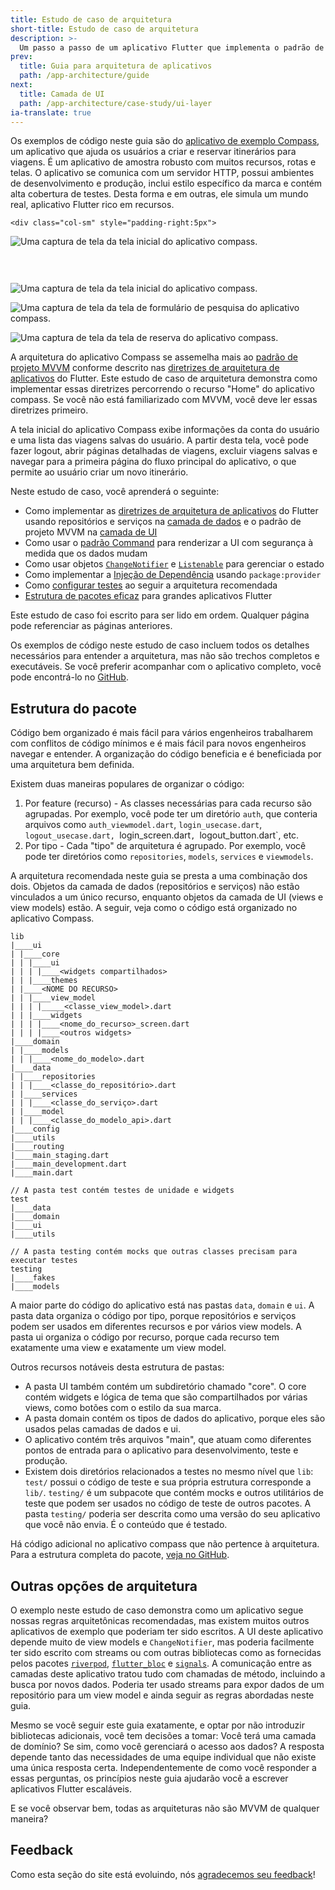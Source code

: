 ```yaml
---
title: Estudo de caso de arquitetura
short-title: Estudo de caso de arquitetura
description: >-
  Um passo a passo de um aplicativo Flutter que implementa o padrão de projeto MVVM.
prev:
  title: Guia para arquitetura de aplicativos
  path: /app-architecture/guide
next:
  title: Camada de UI
  path: /app-architecture/case-study/ui-layer
ia-translate: true
---
```


Os exemplos de código neste guia são do [aplicativo de exemplo Compass][],
um aplicativo que ajuda os usuários a criar e reservar itinerários para viagens.
É um aplicativo de amostra robusto com muitos recursos, rotas e telas.
O aplicativo se comunica com um servidor HTTP,
possui ambientes de desenvolvimento e produção,
inclui estilo específico da marca e contém alta cobertura de testes.
Desta forma e em outras, ele simula um mundo real,
aplicativo Flutter rico em recursos.

<div class="row" style="padding-bottom:30px;">

    <div class="col-sm" style="padding-right:5px">

![Uma captura de tela da tela inicial do aplicativo compass.](/assets/images/docs/app-architecture/case-study/splash_screen.png)
    </div>
    <div class="col-sm" style="padding-left:0;padding-right:5px;">

![Uma captura de tela da tela inicial do aplicativo compass.](/assets/images/docs/app-architecture/case-study/home_screen.png)
    </div>
    <div class="col-sm" style="padding-left:0;padding-right:5px;">

![Uma captura de tela da tela de formulário de pesquisa do aplicativo compass.](/assets/images/docs/app-architecture/case-study/search_form_screen.png)
    </div>
    <div class="col-sm" style="padding-left:0;">

![Uma captura de tela da tela de reserva do aplicativo compass.](/assets/images/docs/app-architecture/case-study/booking_screen.png)
    </div>
</div>

A arquitetura do aplicativo Compass se assemelha mais ao [padrão de projeto MVVM][]
conforme descrito nas [diretrizes de arquitetura de aplicativos][] do Flutter.
Este estudo de caso de arquitetura demonstra como
implementar essas diretrizes percorrendo
o recurso "Home" do aplicativo compass.
Se você não está familiarizado com MVVM, você deve ler essas diretrizes primeiro.

A tela inicial do aplicativo Compass exibe informações da conta do usuário e
uma lista das viagens salvas do usuário.
A partir desta tela, você pode fazer logout, abrir páginas detalhadas de viagens,
excluir viagens salvas e navegar para a primeira página do fluxo principal do aplicativo,
o que permite ao usuário criar um novo itinerário.

Neste estudo de caso, você aprenderá o seguinte:

*   Como implementar as [diretrizes de arquitetura de aplicativos][] do Flutter
    usando repositórios e serviços na [camada de dados][] e
    o padrão de projeto MVVM na [camada de UI][]
*   Como usar o [padrão Command][] para renderizar a UI com segurança à medida que os dados mudam
*   Como usar objetos [`ChangeNotifier`][] e [`Listenable`][] para gerenciar o estado
*   Como implementar a [Injeção de Dependência][] usando `package:provider`
*   Como [configurar testes][] ao seguir a arquitetura recomendada
*   [Estrutura de pacotes eficaz][] para grandes aplicativos Flutter

Este estudo de caso foi escrito para ser lido em ordem.
Qualquer página pode referenciar as páginas anteriores.

Os exemplos de código neste estudo de caso incluem todos os detalhes necessários para
entender a arquitetura, mas não são trechos completos e executáveis.
Se você preferir acompanhar com o aplicativo completo,
você pode encontrá-lo no [GitHub][].

## Estrutura do pacote

Código bem organizado é mais fácil para vários engenheiros trabalharem com
conflitos de código mínimos e é mais fácil para novos engenheiros
navegar e entender.
A organização do código beneficia e é beneficiada por uma arquitetura bem definida.

Existem duas maneiras populares de organizar o código:

1.  Por feature (recurso) - As classes necessárias para cada recurso são agrupadas. Por
    exemplo, você pode ter um diretório `auth`, que conteria arquivos
    como `auth_viewmodel.dart`, `login_usecase.dart`, `logout_usecase.dart,
    `login_screen.dart`, `logout_button.dart`, etc.
2.  Por tipo - Cada "tipo" de arquitetura é agrupado.
    Por exemplo, você pode ter diretórios como
    `repositories`, `models`, `services` e `viewmodels`.

A arquitetura recomendada neste guia se presta a
uma combinação dos dois.
Objetos da camada de dados (repositórios e serviços) não estão vinculados a um único recurso,
enquanto objetos da camada de UI (views e view models) estão.
A seguir, veja como o código está organizado no aplicativo Compass.

```plaintext
lib
|____ui
| |____core
| | |____ui
| | | |____<widgets compartilhados>
| | |____themes
| |____<NOME DO RECURSO>
| | |____view_model
| | | |_____<classe_view_model>.dart
| | |____widgets
| | | |____<nome_do_recurso>_screen.dart
| | | |____<outros widgets>
|____domain
| |____models
| | |____<nome_do_modelo>.dart
|____data
| |____repositories
| | |____<classe_do_repositório>.dart
| |____services
| | |____<classe_do_serviço>.dart
| |____model
| | |____<classe_do_modelo_api>.dart
|____config
|____utils
|____routing
|____main_staging.dart
|____main_development.dart
|____main.dart

// A pasta test contém testes de unidade e widgets
test
|____data
|____domain
|____ui
|____utils

// A pasta testing contém mocks que outras classes precisam para executar testes
testing
|____fakes
|____models
```

A maior parte do código do aplicativo está nas pastas
`data`, `domain` e `ui`.
A pasta data organiza o código por tipo,
porque repositórios e serviços podem ser usados em
diferentes recursos e por vários view models.
A pasta ui organiza o código por recurso,
porque cada recurso tem exatamente uma view e exatamente um view model.

Outros recursos notáveis ​​desta estrutura de pastas:

*   A pasta UI também contém um subdiretório chamado "core".
    O core contém widgets e lógica de tema que são compartilhados por várias views,
    como botões com o estilo da sua marca.
*   A pasta domain contém os tipos de dados do aplicativo, porque eles são
    usados pelas camadas de dados e ui.
*   O aplicativo contém três arquivos "main", que atuam como diferentes pontos de entrada para
    o aplicativo para desenvolvimento, teste e produção.
*   Existem dois diretórios relacionados a testes no mesmo nível que `lib`: `test/` possui
    o código de teste e sua própria estrutura corresponde a `lib/`. `testing/` é um
    subpacote que contém mocks e outros utilitários de teste que podem ser usados
    no código de teste de outros pacotes. A pasta `testing/` poderia ser descrita como uma
    versão do seu aplicativo que você não envia. É o conteúdo que é testado.

Há código adicional no aplicativo compass que não pertence à arquitetura.
Para a estrutura completa do pacote, [veja no GitHub][].

## Outras opções de arquitetura

O exemplo neste estudo de caso demonstra como um aplicativo segue nossas
regras arquitetônicas recomendadas, mas existem muitos outros aplicativos de exemplo que
poderiam ter sido escritos. A UI deste aplicativo depende muito de view models
e `ChangeNotifier`, mas poderia facilmente ter sido escrito
com streams ou com outras bibliotecas como as fornecidas pelos pacotes [`riverpod`][],
[`flutter_bloc`][] e [`signals`][].
A comunicação entre as camadas deste aplicativo tratou
tudo com chamadas de método, incluindo a busca por novos dados.
Poderia ter usado streams para expor dados de um repositório para
um view model e ainda seguir as regras abordadas neste guia.

Mesmo se você seguir este guia exatamente,
e optar por não introduzir bibliotecas adicionais, você tem decisões a tomar:
Você terá uma camada de domínio?
Se sim, como você gerenciará o acesso aos dados?
A resposta depende tanto das necessidades de uma equipe individual que
não existe uma única resposta certa.
Independentemente de como você responder a essas perguntas,
os princípios neste guia ajudarão você a escrever aplicativos Flutter escaláveis.

E se você observar bem, todas as arquiteturas não são MVVM de qualquer maneira?

[aplicativo de exemplo Compass]: https://github.com/flutter/samples/tree/main/compass_app
[padrão de projeto MVVM]: https://en.wikipedia.org/wiki/Model%E2%80%93view%E2%80%93viewmodel
[diretrizes de arquitetura de aplicativos]: /app-architecture/guide
[camada de dados]: /app-architecture/case-study/data-layer
[camada de UI]: /app-architecture/case-study/ui-layer
[padrão Command]: /app-architecture/case-study/ui-layer#objetos-de-comando
[`ChangeNotifier`]: {{site.api}}/flutter/foundation/ChangeNotifier-class.html
[`Listenable`]: {{site.api}}/flutter/foundation/Listenable-class.html
[Injeção de Dependência]: /app-architecture/case-study/dependency-injection
[configurar testes]: /app-architecture/case-study/testing
[veja no GitHub]: https://github.com/flutter/samples/tree/main/compass_app
[GitHub]: https://github.com/flutter/samples/tree/main/compass_app
[`riverpod`]: {{site.pub-pkg}}/riverpod
[`flutter_bloc`]: {{site.pub-pkg}}/flutter_bloc
[`signals`]: {{site.pub-pkg}}/signals
[Estrutura de pacotes eficaz]: /app-architecture/case-study#estrutura-do-pacote

## Feedback

Como esta seção do site está evoluindo,
nós [agradecemos seu feedback][]!

[agradecemos seu feedback]: https://google.qualtrics.com/jfe/form/SV_4T0XuR9Ts29acw6?page="case-study/index"

